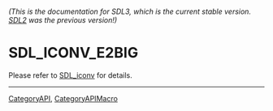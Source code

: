 ###### (This is the documentation for SDL3, which is the current stable version. [SDL2](https://wiki.libsdl.org/SDL2/) was the previous version!)
# SDL_ICONV_E2BIG

Please refer to [SDL_iconv](SDL_iconv) for details.

----
[CategoryAPI](CategoryAPI), [CategoryAPIMacro](CategoryAPIMacro)

